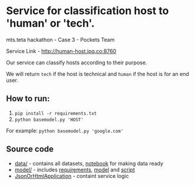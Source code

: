 # Service for classification host to 'human' or 'tech'.
mts.teta hackathon - Case 3 - Pockets Team

Service Link - http://human-host.ipq.co:8760

Our service can classify hosts according to their purpose.

We will return `tech` if the host is technical
and `human` if the host is for an end user.

## How to run:
1. `pip install -r requirements.txt`
2. `python basemodel.py 'HOST'`

For example: `python basemodel.py 'google.com'`

## Source code
* [data/](data/) - contains all datasets, [notebook](data/data.ipynb) for making data ready 
* [model/](model/) - includes [requirements](model/requirements.txt), [model](model/model.ipynb) and [script](model/basemodel.py)
* [JsonOrHtmlApplication](JsonOrHtmlApplication/) - containt service logic